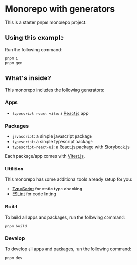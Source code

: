 # Monorepo with generators

This is a starter pnpm monorepo project.

## Using this example

Run the following command:

```sh
pnpm i
pnpm gen
```

## What's inside?

This monorepo includes the following generators:

### Apps

- `typescript-react-vite`: a [React.js](https://react.dev/) app

### Packages

- `javascript`: a simple javascript package
- `typescript`: a simple typescript package
- `typescript-react-ui`: a [React.js](https://react.dev/) package with [Storybook.js](https://storybook.js.org/)

Each package/app comes with [Vitest.js](https://vitest.dev/).

### Utilities

This monorepo has some additional tools already setup for you:

- [TypeScript](https://www.typescriptlang.org/) for static type checking
- [ESLint](https://eslint.org/) for code linting

### Build

To build all apps and packages, run the following command:

```
pnpm build
```

### Develop

To develop all apps and packages, run the following command:

```
pnpm dev
```
